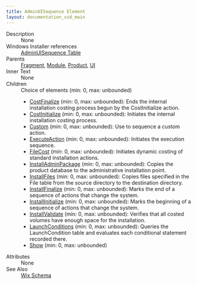 ```yaml
---
title: AdminUISequence Element
layout: documentation_xsd_main
---
```

<dl>
  <dt>Description</dt>
  <dd>None</dd>
  <dt>Windows Installer references</dt>
  <dd>
    <a href="http://msdn.microsoft.com/library/aa367544.aspx" target="_blank">AdminUISequence Table</a>
  </dd>
  <dt>Parents</dt>
  <dd>
    <a href="../wix/fragment">Fragment</a>, <a href="../wix/module">Module</a>, <a href="../wix/product">Product</a>, <a href="../wix/ui">UI</a></dd>
  <dt>Inner Text</dt>
  <dd>None</dd>
  <dt>Children</dt>
  <dd>Choice of elements (min: 0, max: unbounded)<ul><li><a href="../wix/costfinalize">CostFinalize</a> (min: 0, max: unbounded): Ends the internal installation costing process begun by the CostInitialize action.</li><li><a href="../wix/costinitialize">CostInitialize</a> (min: 0, max: unbounded): Initiates the internal installation costing process.</li><li><a href="../wix/custom">Custom</a> (min: 0, max: unbounded): Use to sequence a custom action.</li><li><a href="../wix/executeaction">ExecuteAction</a> (min: 0, max: unbounded): Initiates the execution sequence.</li><li><a href="../wix/filecost">FileCost</a> (min: 0, max: unbounded): Initiates dynamic costing of standard installation actions.</li><li><a href="../wix/installadminpackage">InstallAdminPackage</a> (min: 0, max: unbounded): Copies the product database to the administrative installation point.</li><li><a href="../wix/installfiles">InstallFiles</a> (min: 0, max: unbounded): Copies files specified in the File table from the source directory to the destination directory.</li><li><a href="../wix/installfinalize">InstallFinalize</a> (min: 0, max: unbounded): Marks the end of a sequence of actions that change the system.</li><li><a href="../wix/installinitialize">InstallInitialize</a> (min: 0, max: unbounded): Marks the beginning of a sequence of actions that change the system.</li><li><a href="../wix/installvalidate">InstallValidate</a> (min: 0, max: unbounded): Verifies that all costed volumes have enough space for the installation.</li><li><a href="../wix/launchconditions">LaunchConditions</a> (min: 0, max: unbounded): Queries the LaunchCondition table and evaluates each conditional statement recorded there.</li><li><a href="../wix/show">Show</a> (min: 0, max: unbounded)</li></ul></dd>
  <dt>Attributes</dt>
  <dd>None</dd>
  <dt>See Also</dt>
  <dd>
    <a href="../wix">Wix Schema</a>
  </dd>
</dl>
